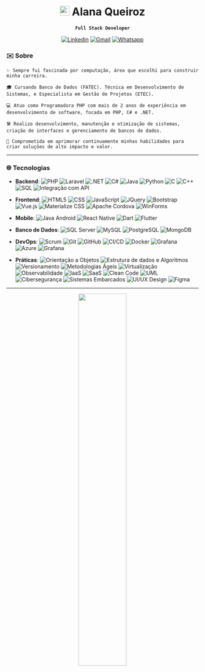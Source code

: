 <h1 align="center"><img src="https://raw.githubusercontent.com/Tarikul-Islam-Anik/Animated-Fluent-Emojis/master/Emojis/People%20with%20professions/Woman%20Technologist%20Light%20Skin%20Tone.png" alt="Woman Technologist Light Skin Tone" width="25" height="25" /> Alana Queiroz</h1>

<div align="center">
<p>

**`Full Stack Developer`**

[![Linkedin](https://img.shields.io/badge/-in/alanaqueirozb-6940c5?style=flat-square&logo=Linkedin&logoColor=white)](https://www.linkedin.com/in/alanaqueirozb/) 
[![Gmail](https://img.shields.io/badge/-alanaqueirozb@gmail.com-6940c5?style=flat-square&logo=Gmail&logoColor=white&link=mailto:alanaqueirozb@gmail.com)](mailto:alanaqueirozb@gmail.com)
[![Whatsapp](https://img.shields.io/badge/-5514991074570-6940c5?style=flat-square&logo=whatsapp&logoColor=white)](http://wa.me/5514991074570)
</p>
</div>

<h3><strong>✉️ Sobre</strong></h3>

```
✨ Sempre fui fascinada por computação, área que escolhi para construir minha carreira.

🎓 Cursando Banco de Dados (FATEC). Técnica em Desenvolvimento de Sistemas, e Especialista em Gestão de Projetos (ETEC).

💻 Atuo como Programadora PHP com mais de 2 anos de experiência em desenvolvimento de software, focada em PHP, C# e .NET.

🛠️ Realizo desenvolvimento, manutenção e otimização de sistemas, criação de interfaces e gerenciamento de bancos de dados.

🚀 Comprometida em aprimorar continuamente minhas habilidades para criar soluções de alto impacto e valor.
```

---

<h3><strong>🌐 Tecnologias</strong></h3>

- **Backend**:
![PHP](https://img.shields.io/badge/-PHP-2e2e2e?style=flat&logo=PHP)
![Laravel](https://img.shields.io/badge/-Laravel-2e2e2e?style=flat&logo=Laravel)
![.NET](https://img.shields.io/badge/-.NET-2e2e2e?style=flat&logo=dotnet)
![C#](https://img.shields.io/badge/C%23-333333.svg?style=flat&logo=C%2B%2B&logoColor=9a4993)
![Java](https://img.shields.io/badge/-Java-333333?style=flat&logo=openjdk&logoColor=F80000)
![Python](https://img.shields.io/badge/-Python-333333?style=flat&logo=python)
![C](https://img.shields.io/badge/-C-333333?style=flat&logo=C)
![C++](https://img.shields.io/badge/-C++-333333?style=flat&logo=C%2B%2B&logoColor=00599C)
![SQL](https://img.shields.io/badge/-SQL-333333?style=flat)
![Integração com API](https://img.shields.io/badge/-Integração_com_APIs-333333?style=flat&logo=postman)

- **Frontend**:
![HTML5](https://img.shields.io/badge/-HTML-333333?style=flat&logo=HTML5)
![CSS](https://img.shields.io/badge/-CSS-333333?style=flat&logo=CSS3&logoColor=1572B6)
![JavaScript](https://img.shields.io/badge/-JavaScript-333333?style=flat&logo=javascript)
![JQuery](https://img.shields.io/badge/-JQuery-333333?style=flat&logo=jquery)
![Bootstrap](https://img.shields.io/badge/-Bootstrap-333333?style=flat&logo=bootstrap)
![Vue.js](https://img.shields.io/badge/-Vue.js-333333?style=flat&logo=vuedotjs)
![Materialize CSS](https://img.shields.io/badge/-Materialize_CSS-333333?style=flat&logo=material-design)
![Apache Cordova](https://img.shields.io/badge/-Apache_Cordova-333333?style=flat&logo=apachecordova)
![WinForms](https://img.shields.io/badge/-WinForms-333333?style=flat)

- **Mobile**:
![Java Android](https://img.shields.io/badge/-Java%20Android-333333?style=flat&logo=android)
![React Native](https://img.shields.io/badge/-React%20Native-333333?style=flat&logo=react)
![Dart](https://img.shields.io/badge/-Dart-333333?style=flat&logo=Dart&logoColor=00579E)
![Flutter](https://img.shields.io/badge/-Flutter-333333?style=flat&logo=Flutter&logoColor=13B9FD)

- **Banco de Dados**:
![SQL Server](https://img.shields.io/badge/SQL_Server-333333?style=flat)
![MySQL](https://img.shields.io/badge/-MySQL-333333?style=flat&logo=mysql)
![PostgreSQL](https://img.shields.io/badge/-PostgreSQL-333333?style=flat&logo=postgresql)
![MongoDB](https://img.shields.io/badge/-MongoDB-333333?style=flat&logo=mongodb)

- **DevOps**:
![Scrum](https://img.shields.io/badge/-Scrum-333333?style=flat&logo=scrumalliance)
![Git](https://img.shields.io/badge/-Git-333333?style=flat&logo=git)
![GitHub](https://img.shields.io/badge/-GitHub-333333?style=flat&logo=github)
![CI/CD](https://img.shields.io/badge/-CI/CD-333333?style=flat&logo=githubactions)
![Docker](https://img.shields.io/badge/-Docker-333333?style=flat&logo=docker)
![Grafana](https://img.shields.io/badge/-Grafana-333333?style=flat&logo=grafana)
![Azure](https://img.shields.io/badge/-Azure-333333?style=flat)
![Grafana](https://img.shields.io/badge/-Ubuntu-333333?style=flat&logo=linux)


- **Práticas**:
![Orientação a Objetos](https://img.shields.io/badge/-Orientação_a_Objetos-333333?style=flat&logo=codeforces)
![Estrutura de dados e Algoritmos](https://img.shields.io/badge/-Estrutura_de_dados_e_Algoritmos-333333?style=flat&logo=leetcode)
![Versionamento](https://img.shields.io/badge/-Versionamento-333333?style=flat&logo=git)
![Metodologias Ágeis](https://img.shields.io/badge/-Metodologias_Ágeis-333333?style=flat)
![Virtualização](https://img.shields.io/badge/-Virtualização-333333?style=flat)
![Observabilidade](https://img.shields.io/badge/-Observabilidade-333333?style=flat)
![IaaS](https://img.shields.io/badge/-IaaS-333333?style=flat)
![SaaS](https://img.shields.io/badge/-SaaS-333333?style=flat)
![Clean Code](https://img.shields.io/badge/-Clean_Code-333333?style=flat)
![UML](https://img.shields.io/badge/-UML-333333?style=flat&logo=uml)
![Cibersegurança](https://img.shields.io/badge/-Cibersegurança-333333?style=flat)
![Sistemas Embarcados](https://img.shields.io/badge/-Sistemas_Embarcados-333333?style=flat)
![UI/UX Design](https://img.shields.io/badge/-UI/UX_Design-333333?style=flat)
![Figma](https://img.shields.io/badge/-Figma-333333?style=flat&logo=figma)
</p>
</p>

---

<div align="center">
  <img width="50%" src="https://github-readme-stats.vercel.app/api/top-langs/?username=alanaqueiroz&layout=compact&hide_border=true&title_color=8f00ff&text_color=ffffff&bg_color=0d1117&locale=pt-br"/>
</div>
